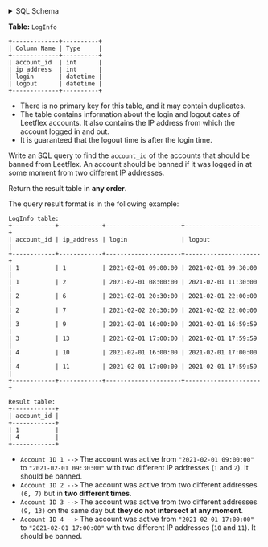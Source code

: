 <details>
<summary> SQL Schema</summary>

```sql
DROP TABLE IF EXISTS LogInfo;

CREATE TABLE IF NOT EXISTS 
	LogInfo (account_id int, ip_address int, login datetime, logout datetime);
	
INSERT INTO 
	LogInfo (account_id, ip_address, login, logout)
VALUES 
  ('1', '1', '2021-02-01 09:00:00', '2021-02-01 09:30:00'),
  ('1', '2', '2021-02-01 08:00:00', '2021-02-01 11:30:00'),
  ('2', '6', '2021-02-01 20:30:00', '2021-02-01 22:00:00'),
  ('2', '7', '2021-02-02 20:30:00', '2021-02-02 22:00:00'),
  ('3', '9', '2021-02-01 16:00:00', '2021-02-01 16:59:59'),
  ('3', '13', '2021-02-01 17:00:00', '2021-02-01 17:59:59'),
  ('4', '10', '2021-02-01 16:00:00', '2021-02-01 17:00:00'),
  ('4', '11', '2021-02-01 17:00:00', '2021-02-01 17:59:59');
```

</details>

**Table:** `LogInfo`

```
+-------------+----------+
| Column Name | Type     |
+-------------+----------+
| account_id  | int      |
| ip_address  | int      |
| login       | datetime |
| logout      | datetime |
+-------------+----------+
```

- There is no primary key for this table, and it may contain duplicates.
- The table contains information about the login and logout dates of Leetflex accounts. It also contains the IP address from which the account logged in and out.
- It is guaranteed that the logout time is after the login time.

Write an SQL query to find the `account_id` of the accounts that should be banned from Leetflex. An account should be banned if it was logged in at some moment from two different IP addresses.

Return the result table in **any order**.

The query result format is in the following example:

```
LogInfo table:
+------------+------------+---------------------+---------------------+
| account_id | ip_address | login               | logout              |
+------------+------------+---------------------+---------------------+
| 1          | 1          | 2021-02-01 09:00:00 | 2021-02-01 09:30:00 |
| 1          | 2          | 2021-02-01 08:00:00 | 2021-02-01 11:30:00 |
| 2          | 6          | 2021-02-01 20:30:00 | 2021-02-01 22:00:00 |
| 2          | 7          | 2021-02-02 20:30:00 | 2021-02-02 22:00:00 |
| 3          | 9          | 2021-02-01 16:00:00 | 2021-02-01 16:59:59 |
| 3          | 13         | 2021-02-01 17:00:00 | 2021-02-01 17:59:59 |
| 4          | 10         | 2021-02-01 16:00:00 | 2021-02-01 17:00:00 |
| 4          | 11         | 2021-02-01 17:00:00 | 2021-02-01 17:59:59 |
+------------+------------+---------------------+---------------------+

Result table:
+------------+
| account_id |
+------------+
| 1          |
| 4          |
+------------+
```

- `Account ID 1 -->` The account was active from `"2021-02-01 09:00:00"` to `"2021-02-01 09:30:00"` with two different IP addresses (`1` and `2`). It should be banned.
- `Account ID 2 -->` The account was active from two different addresses `(6, 7)` but in **two different times**.
- `Account ID 3 -->` The account was active from two different addresses `(9, 13)` on the same day but **they do not intersect at any moment**.
- `Account ID 4 -->` The account was active from `"2021-02-01 17:00:00"` to `"2021-02-01 17:00:00"` with two different IP addresses (`10` and `11`). It should be banned.